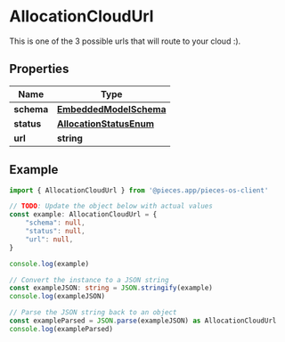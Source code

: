
# AllocationCloudUrl

This is one of the 3 possible urls that will route to your cloud :).

## Properties

Name | Type
------------ | -------------
**schema** | [**EmbeddedModelSchema**](EmbeddedModelSchema)
**status** | [**AllocationStatusEnum**](AllocationStatusEnum)
**url** | **string**

## Example

```typescript
import { AllocationCloudUrl } from '@pieces.app/pieces-os-client'

// TODO: Update the object below with actual values
const example: AllocationCloudUrl = {
    "schema": null,
    "status": null,
    "url": null,
}

console.log(example)

// Convert the instance to a JSON string
const exampleJSON: string = JSON.stringify(example)
console.log(exampleJSON)

// Parse the JSON string back to an object
const exampleParsed = JSON.parse(exampleJSON) as AllocationCloudUrl
console.log(exampleParsed)
```


